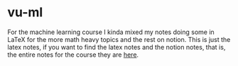 # vu-ml

For the machine learning course I kinda mixed my notes doing some in LaTeX for the more math heavy topics and the rest on notion. This is just the latex notes, if you want to find the latex notes and the notion notes, that is, the entire notes for the course they are [here](https://applesauce-notes.notion.site/Machine-Learning-f2782a8d0c3341d595c4bc1526c330a8?pvs=4).